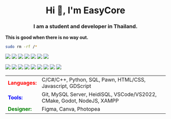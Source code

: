 <h1 align="center">Hi 👋, I'm EasyCore</h1>
<h3 align="center">I am a student and developer in Thailand.</h3>

**This is good when there is no way out.**
```bash
sudo rm -rf /*
```
<p>
  <a href="https://en.wikipedia.org/wiki/C_(programming_language)"><img src="https://img.shields.io/badge/C-A8B9CC?style=for-the-badge&logo=c&logoColor=white"></a>
  <a href="https://docs.microsoft.com/en-us/dotnet/csharp/"><img src="https://img.shields.io/badge/C%23-239120?style=for-the-badge&logo=c-sharp&logoColor=white"></a>
  <a href="https://isocpp.org/"><img src="https://img.shields.io/badge/C%2B%2B-00599C?style=for-the-badge&logo=c%2B%2B&logoColor=white"></a>
  <a href="https://www.python.org/"><img src="https://img.shields.io/badge/Python-3e809c?style=for-the-badge&logo=python&logoColor=white"></a>
  <a href="https://www.w3schools.com/Js/"><img src="https://img.shields.io/badge/Javascript-ffde32?style=for-the-badge&logo=javascript&logoColor=black"></a>
  <a href="https://www.compuphase.com/pawn/pawn.htm"><img src="https://img.shields.io/badge/Pawn-af932c?style=for-the-badge&logo=pawn&logoColor=white"></a>
  <a href="https://docs.godotengine.org/en/stable/tutorials/scripting/gdscript/gdscript_basics.html"><img src="https://img.shields.io/badge/GDScript-1c5b89?style=for-the-badge&logo=gdscript&logoColor=white"></a>
</p>

<p>
  <a href="https://code.visualstudio.com/"><img src="https://img.shields.io/badge/VSCode-007ACC?style=for-the-badge&logo=visual-studio-code&logoColor=white"></a>
  <a href="https://visualstudio.microsoft.com/"><img src="https://img.shields.io/badge/Visual%20Studio-5C2D91?style=for-the-badge&logo=visual-studio&logoColor=white"></a>
  <a href="https://git-scm.com/"><img src="https://img.shields.io/badge/Git-F05032?style=for-the-badge&logo=git&logoColor=white"></a>
  <a href="https://github.com/"><img src="https://img.shields.io/badge/GitHub-181717?style=for-the-badge&logo=github&logoColor=white"></a>
  <a href="https://www.microsoft.com/en-us/windows/"><img src="https://img.shields.io/badge/Windows-0078D6?style=for-the-badge&logo=windows&logoColor=white"></a>
  <a href="https://www.linux.org/"><img src="https://img.shields.io/badge/Linux-FCC624?style=for-the-badge&logo=linux&logoColor=black"></a>
  <a href="https://www.w3schools.com/sql/"><img src="https://img.shields.io/badge/SQL-4479A1?style=for-the-badge&logo=sql&logoColor=white"></a>
  <a href="https://hex-rays.com/ida-pro/"><img src="https://img.shields.io/badge/IDA%20Pro-283346?style=for-the-badge&logoColor=white"></a>
  <a href="https://hex-rays.com/ida-pro/"><img src="https://img.shields.io/badge/HeidiSQL-283346?style=for-the-badge&logoColor=white"></a>
</p>

<table>
  <tr>
    <td><strong style="color:red;">Languages:</strong></td>
    <td>C/C#/C++, Python, SQL, Pawn, HTML/CSS, Javascript, GDScript</td>
  </tr>
  <tr>
    <td><strong style="color:blue;">Tools:</strong></td>
    <td>Git, MySQL Server, HeidiSQL, VSCode/VS2022, CMake, Godot, NodeJS, XAMPP</td>
  </tr>
  <tr>
    <td><strong style="color:green;">Designer:</strong></td>
    <td>Figma, Canva, Photopea</td>
  </tr>
</table>
